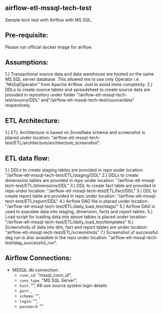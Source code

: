 ## airflow-etl-mssql-tech-test
Sample tech test with Airflow with MS SQL.

## Pre-requisite: 
Please run official docker image for airflow.

## Assumptions:
1.) Transactional source data and data warehouse are hosted on the same MS SQL server database. This allowed me to use only Operator i.e. "MsSqlOperator" from Apache Ariflow. Just to avoid more complexity.
2.) DDLs to create source tables and spreadsheet to create source data are provided in repository under folder "/airflow-etl-mssql-tech-test/source/DDL" and"/airflow-etl-mssql-tech-test/source/data" respectively.

## ETL Architecture:
1.) ETL Architecture is based on Snowflake schema and screenshot is placed under location: "airflow-etl-mssql-tech-test/ETL/architecture/architecture_screenshot".

## ETL data flow:
1.) DDLs to create staging tables are provided in repo under location: "/airflow-etl-mssql-tech-test/ETL/staging/DDL"
2.) DDLs to create dimensions tables are provided in repo under location: "/airflow-etl-mssql-tech-test/ETL/dimensions/DDL"
3.) DDL to create fact table are provided in repo under location: "/airflow-etl-mssql-tech-test/ETL/fact/DDL" 
3.) DDL to create report table are provided in repo under location: "/airflow-etl-mssql-tech-test/ETL/report/DDL" 
4.) Airflow DAG file is placed under location: "/airflow-etl-mssql-tech-test/ETL/daily_load_test/dags/"
5.) Airflow DAG is used to populate data into staging, dimension, facts and report tables.
5.) Load script for loading data into above tables is placed under location: "/airflow-etl-mssql-tech-test/ETL/daily_load_test/templates"
6.) Screenshots of data into dim, fact and report tables are under location: "airflow-etl-mssql-tech-test/ETL/screenshots"
7.) Screenshot of successful dag run is also avaialble in the repo under location: "airflow-etl-mssql-tech-test/dag_successful_run".

## Airflow Connections:
* MSSQL db connection:
  * `conn_id`: "mssql_conn_id",
  * `conn_type`: "MS SQL Server",
  * `host`: "",   ## use source system login details
  * `port`: ,
  * `schema`: "",
  * `login`: "",      
  * `password`: ""
